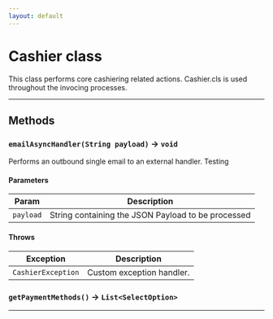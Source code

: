 ```yaml
---
layout: default
---
```

# Cashier class

This class performs core cashiering related actions.  Cashier.cls is used throughout the invocing processes.

---
## Methods
### `emailAsyncHandler(String payload)` → `void`

Performs an outbound single email to an external handler.  Testing

#### Parameters
|Param|Description|
|-----|-----------|
|`payload` |  String containing the JSON Payload to be processed |

#### Throws
|Exception|Description|
|---------|-----------|
|`CashierException` |  Custom exception handler. |

### `getPaymentMethods()` → `List<SelectOption>`
---
